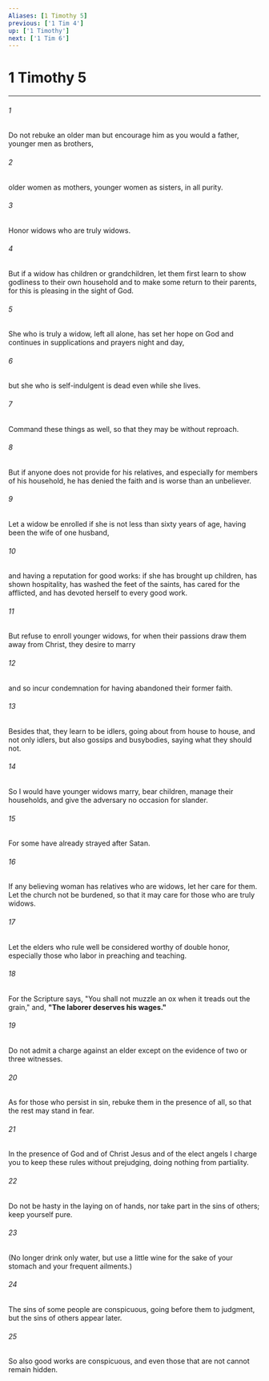 ```yaml
---
Aliases: [1 Timothy 5]
previous: ['1 Tim 4']
up: ['1 Timothy']
next: ['1 Tim 6']
---
```

# 1 Timothy 5

***

 

###### 1 
Do not rebuke an older man but encourage him as you would a father, younger men as brothers, 
 

###### 2 
older women as mothers, younger women as sisters, in all purity.
 
 

###### 3 
Honor widows who are truly widows. 
 

###### 4 
But if a widow has children or grandchildren, let them first learn to show godliness to their own household and to make some return to their parents, for this is pleasing in the sight of God. 
 

###### 5 
She who is truly a widow, left all alone, has set her hope on God and continues in supplications and prayers night and day, 
 

###### 6 
but she who is self-indulgent is dead even while she lives. 
 

###### 7 
Command these things as well, so that they may be without reproach. 
 

###### 8 
But if anyone does not provide for his relatives, and especially for members of his household, he has denied the faith and is worse than an unbeliever.
 
 

###### 9 
Let a widow be enrolled if she is not less than sixty years of age, having been the wife of one husband, 
 

###### 10 
and having a reputation for good works: if she has brought up children, has shown hospitality, has washed the feet of the saints, has cared for the afflicted, and has devoted herself to every good work. 
 

###### 11 
But refuse to enroll younger widows, for when their passions draw them away from Christ, they desire to marry 
 

###### 12 
and so incur condemnation for having abandoned their former faith. 
 

###### 13 
Besides that, they learn to be idlers, going about from house to house, and not only idlers, but also gossips and busybodies, saying what they should not. 
 

###### 14 
So I would have younger widows marry, bear children, manage their households, and give the adversary no occasion for slander. 
 

###### 15 
For some have already strayed after Satan. 
 

###### 16 
If any believing woman has relatives who are widows, let her care for them. Let the church not be burdened, so that it may care for those who are truly widows.
 
 

###### 17 
Let the elders who rule well be considered worthy of double honor, especially those who labor in preaching and teaching. 
 

###### 18 
For the Scripture says, "You shall not muzzle an ox when it treads out the grain," and, **"The laborer deserves his wages."** 
 

###### 19 
Do not admit a charge against an elder except on the evidence of two or three witnesses. 
 

###### 20 
As for those who persist in sin, rebuke them in the presence of all, so that the rest may stand in fear. 
 

###### 21 
In the presence of God and of Christ Jesus and of the elect angels I charge you to keep these rules without prejudging, doing nothing from partiality. 
 

###### 22 
Do not be hasty in the laying on of hands, nor take part in the sins of others; keep yourself pure. 
 

###### 23 
(No longer drink only water, but use a little wine for the sake of your stomach and your frequent ailments.) 
 

###### 24 
The sins of some people are conspicuous, going before them to judgment, but the sins of others appear later. 
 

###### 25 
So also good works are conspicuous, and even those that are not cannot remain hidden.
 

